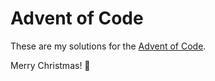 # Advent of Code
These are my solutions for the [Advent of Code](http://adventofcode.com/).

Merry Christmas! :christmas_tree:
